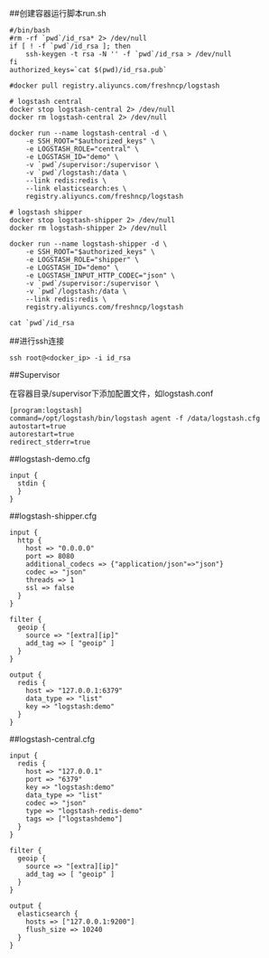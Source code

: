##创建容器运行脚本run.sh

    #/bin/bash
    #rm -rf `pwd`/id_rsa* 2> /dev/null
    if [ ! -f `pwd`/id_rsa ]; then
        ssh-keygen -t rsa -N '' -f `pwd`/id_rsa > /dev/null
    fi
    authorized_keys=`cat $(pwd)/id_rsa.pub`

    #docker pull registry.aliyuncs.com/freshncp/logstash

    # logstash central
    docker stop logstash-central 2> /dev/null
    docker rm logstash-central 2> /dev/null

    docker run --name logstash-central -d \
        -e SSH_ROOT="$authorized_keys" \
        -e LOGSTASH_ROLE="central" \
        -e LOGSTASH_ID="demo" \
        -v `pwd`/supervisor:/supervisor \
        -v `pwd`/logstash:/data \
        --link redis:redis \
        --link elasticsearch:es \
        registry.aliyuncs.com/freshncp/logstash

    # logstash shipper
    docker stop logstash-shipper 2> /dev/null
    docker rm logstash-shipper 2> /dev/null

    docker run --name logstash-shipper -d \
        -e SSH_ROOT="$authorized_keys" \
        -e LOGSTASH_ROLE="shipper" \
        -e LOGSTASH_ID="demo" \
        -e LOGSTASH_INPUT_HTTP_CODEC="json" \
        -v `pwd`/supervisor:/supervisor \
        -v `pwd`/logstash:/data \
        --link redis:redis \
        registry.aliyuncs.com/freshncp/logstash

    cat `pwd`/id_rsa

##进行ssh连接

    ssh root@<docker_ip> -i id_rsa

##Supervisor

在容器目录/supervisor下添加配置文件，如logstash.conf

    [program:logstash]
    command=/opt/logstash/bin/logstash agent -f /data/logstash.cfg
    autostart=true
    autorestart=true
    redirect_stderr=true

##logstash-demo.cfg

    input {
      stdin {
      }
    }


##logstash-shipper.cfg

    input {
      http {
        host => "0.0.0.0"
        port => 8080
        additional_codecs => {"application/json"=>"json"}
        codec => "json"
        threads => 1
        ssl => false
      }
    }

    filter {
      geoip {
        source => "[extra][ip]"
        add_tag => [ "geoip" ]
      }
    }

    output {
      redis {
        host => "127.0.0.1:6379"
        data_type => "list"
        key => "logstash:demo"
      }
    }

##logstash-central.cfg

    input {
      redis {
        host => "127.0.0.1"
        port => "6379"
        key => "logstash:demo"
        data_type => "list"
        codec => "json"
        type => "logstash-redis-demo"
        tags => ["logstashdemo"]
      }
    }

    filter {
      geoip {
        source => "[extra][ip]"
        add_tag => [ "geoip" ]
      }
    }

    output {
      elasticsearch {
        hosts => ["127.0.0.1:9200"]
        flush_size => 10240
      }
    }